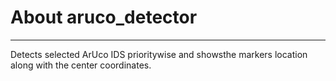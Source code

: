 # About aruco_detector
--------------------
Detects selected ArUco IDS prioritywise and showsthe markers location along with the center coordinates.
